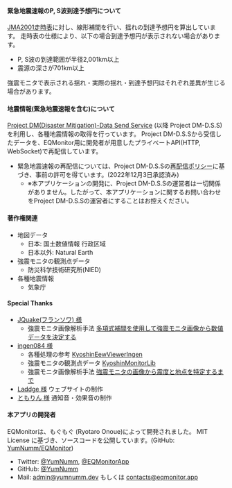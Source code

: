 #### **緊急地震速報のP, S波到達予想円について**

[JMA2001走時表]に対し、線形補間を行い、揺れの到達予想円を算出しています。
走時表の仕様により、以下の場合到達予想円が表示されない場合があります。

- P, S波の到達範囲が半径2,001km以上
- 震源の深さが701km以上

強震モニタで表示される揺れ・実際の揺れ・到達予想円はそれぞれ差異が生じる場合があります。

#### **地震情報(緊急地震速報を含む)について**

[Project DM(Disaster Mitigation)-Data Send Service] (以降 Project DM-D.S.S)を利用し、各種地震情報の取得を行っています。
Project DM-D.S.Sから受信したデータを、EQMonitor用に開発者が用意したプライベートAPI(HTTP, WebSocket)で再配信しています。

- 緊急地震速報の再配信については、Project DM-D.S.Sの[再配信ポリシー](https://dmdata.jp/docs/eew#%E5%86%8D%E9%85%8D%E4%BF%A1%E3%83%9D%E3%83%AA%E3%82%B7%E3%83%BC)に基づき、事前の許可を得ています。(2022年12月3日承認済み)
  - ※本アプリケーションの開発に、Project DM-D.S.Sの運営者は一切関係がありません。したがって、本アプリケーションに関するお問い合わせをProject DM-D.S.Sの運営者にすることはお控えください。

[JMA2001走時表]: https://www.data.jma.go.jp/eqev/data/bulletin/catalog/appendix/trtime/trt_j.html
[Project DM(Disaster Mitigation)-Data Send Service]: https://dmdata.jp/

#### **著作権関連**

- 地図データ
  - 日本: 国土数値情報 行政区域
  - 日本以外: Natural Earth
- 強震モニタの観測点データ
  - 防災科学技術研究所(NIED)
- 各種地震情報
  - 気象庁

#### **Special Thanks**

- [JQuake(フランソワ) 様]
  - 強震モニタ画像解析手法 [多項式補間を使用して強震モニタ画像から数値データを決定する](https://qiita.com/NoneType1/items/a4d2cf932e20b56ca444)
- [ingen084 様]
  - 各種処理の参考 [KyoshinEewViewerIngen]
  - 強震モニタの観測点データ [KyoshinMonitorLib]
  - 強震モニタ画像解析手法 [強震モニタの画像から震度と地点を特定するまで](https://qiita.com/ingen084/items/7e91f8da2996972ac586)
- [Laddge 様] ウェブサイトの制作
- [ともりん 様] 通知音・効果音の制作

[JQuake(フランソワ) 様]: https://twitter.com/NoneType1
[KyoshinEewViewerIngen]: https://github.com/ingen084/KyoshinEewViewerIngen
[ingen084 様]: https://twitter.com/ingen084
[KyoshinMonitorLib]: https://github.com/ingen084/KyoshinMonitorLib
[Laddge 様]: https://twitter.com/laddge_
[ともりん 様]: https://twitter.com/tomorin1223

#### **本アプリの開発者**

EQMonitorは、もぐもぐ (Ryotaro Onoue)によって開発されました。
MIT License に基づき、ソースコードを公開しています。(GitHub: [YumNumm/EQMonitor](https://github.com/YumNumm/EQMonitor))

- Twitter: [@YumNumm](https://twitter.com/YumNumm), [@EQMonitorApp](https://twitter.com/EQMonitorApp)
- GitHub: [@YumNumm](https://github.com/YumNumm)
- Mail: [admin@yumnumm.dev](admin@yumnumm.dev) もしくは [contacts@eqmonitor.app](contacts@eqmonitor.app)
